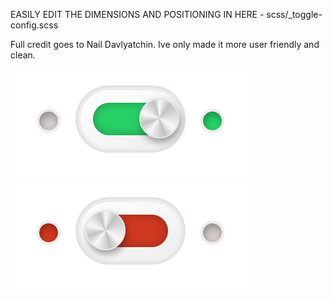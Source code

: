EASILY EDIT THE DIMENSIONS AND POSITIONING IN HERE - scss/_toggle-config.scss

Full credit goes to Nail Davlyatchin. Ive only made it more user friendly and clean.

![alt text](img/screen-grab1.png)
![alt text](img/screen-grab2.png)
